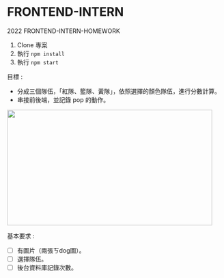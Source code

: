 # FRONTEND-INTERN
2022 FRONTEND-INTERN-HOMEWORK

1. Clone 專案
2. 執行 ```npm install```
3. 執行 ```npm start```


目標 : 

- 分成三個隊伍，「紅隊、籃隊、黃隊」，依照選擇的顏色隊伍，進行分數計算。
- 串接前後端，並記錄 pop 的動作。


<img src="https://media.giphy.com/media/KDspjK5MT9xhqyycfR/giphy.gif" width="480" height="270"/>

基本要求 :
- [ ] 有圖片（兩張ㄎdog圖）。
- [ ] 選擇隊伍。
- [ ] 後台資料庫記錄次數。
